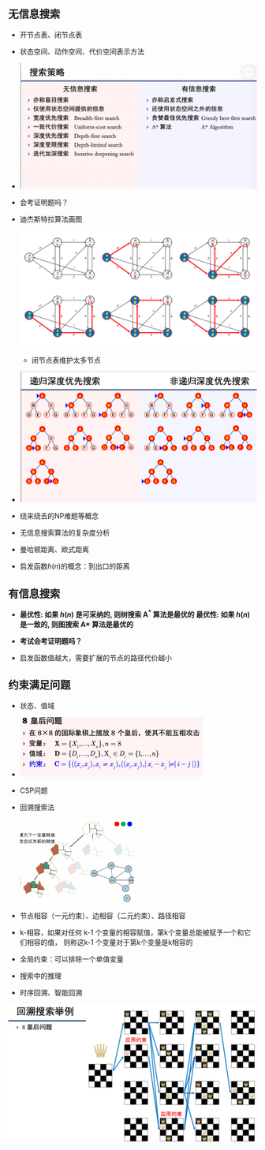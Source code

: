 ## 无信息搜索

- 开节点表、闭节点表
- 状态空间、动作空间、代价空间表示方法
- <img src="人智期末复习要点.assets/image-20211224211708551.png" alt="image-20211224211708551" style="zoom:50%;" />

- 会考证明题吗？

- 迪杰斯特拉算法画图

  ![image-20211224212311999](人智期末复习要点.assets/image-20211224212311999.png)

  - 闭节点表维护太多节点

- ![image-20211224212600856](人智期末复习要点.assets/image-20211224212600856.png)

- 绕来绕去的NP难题等概念
- 无信息搜索算法的复杂度分析
- 曼哈顿距离、欧式距离
- 启发函数$h(n)$的概念：到出口的距离

## 有信息搜索

- **最优性: 如果 $h(n)$ 是可采纳的, 则树搜索 $\mathrm{A}^{*}$ 算法是最优的
  最优性: 如果 $h(n)$ 是一致的, 则图搜索 $\mathrm{A} *$ 算法是最优的**

- **考试会考证明题吗？**

- 启发函数值越大，需要扩展的节点的路径代价越小

## 约束满足问题

- 状态、值域
- <img src="人智期末复习要点.assets/image-20211224222816928.png" alt="image-20211224222816928" style="zoom:50%;" />

- CSP问题

- 回溯搜索法

  <img src="人智期末复习要点.assets/image-20211224223732783.png" alt="image-20211224223732783" style="zoom:33%;" />

- 节点相容（一元约束）、边相容（二元约束）、路径相容
- k-相容，如果对任何 k-1 个变量的相容赋值，第k个变量总能被赋予一个和它们相容的值， 则称这k-1 个变量对于第k个变量是k相容的

- 全局约束：可以排除一个单值变量

- 搜索中的推理

- 时序回溯、智能回溯

<img src="人智期末复习要点.assets/image-20211224225519239.png" alt="image-20211224225519239" style="zoom:50%;" />